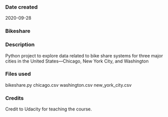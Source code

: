 ### Date created
2020-09-28

### Bikeshare


### Description
Python project to explore data related to bike share systems for three major cities in the United States—Chicago, New York City, and Washington

### Files used
bikeshare.py
chicago.csv
washington.csv
new_york_city.csv

### Credits
Credit to Udacity for teaching the course.


